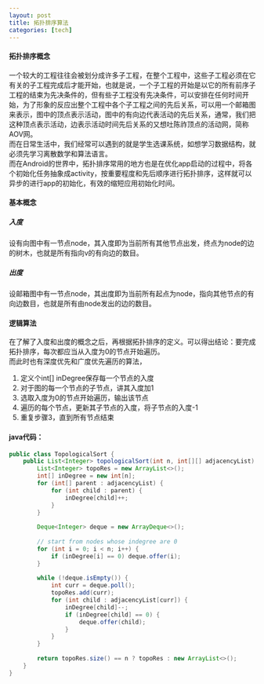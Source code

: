 ```yaml
---
layout: post
title: 拓扑排序算法
categories: [tech]
---
```

#### 拓扑排序概念
一个较大的工程往往会被划分成许多子工程，在整个工程中，这些子工程必须在它有关的子工程完成后才能开始，也就是说，一个子工程的开始是以它的所有前序子工程的结束为先决条件的，但有些子工程没有先决条件，可以安排在任何时间开始，为了形象的反应出整个工程中各个子工程之间的先后关系，可以用一个邮箱图来表示，图中的顶点表示活动，图中的有向边代表活动的先后关系，通常，我们把这种顶点表示活动，边表示活动时间先后关系的又想吐陈祚顶点的活动网，简称AOV网。  
而在日常生活中，我们经常可以遇到的就是学生选课系统，如想学习数据结构，就必须先学习离散数学和算法语言。  
而在Android的世界中，拓扑排序常用的地方也是在优化app启动的过程中，将各个初始化任务抽象成activity，按重要程度和先后顺序进行拓扑排序，这样就可以异步的进行app的初始化，有效的缩短应用初始化时间。
#### 基本概念
##### 入度
设有向图中有一节点node，其入度即为当前所有其他节点出发，终点为node的边的树木，也就是所有指向v的有向边的数目。
##### 出度
设邮箱图中有一节点node，其出度即为当前所有起点为node，指向其他节点的有向边数目，也就是所有由node发出的边的数目。

#### 逻辑算法
在了解了入度和出度的概念之后，再根据拓扑排序的定义。可以得出结论：要完成拓扑排序，每次都应当从入度为0的节点开始遍历。  
而此时也有深度优先和广度优先遍历的算法，
1. 定义个int[] inDegree保存每一个节点的入度
2. 对于图的每一个节点的子节点，讲其入度加1
3. 选取入度为0的节点开始遍历，输出该节点
4. 遍历的每个节点，更新其子节点的入度，将子节点的入度-1
5. 重复步骤3，直到所有节点结束

#### java代码：
```java
public class TopologicalSort {
    public List<Integer> topologicalSort(int n, int[][] adjacencyList) {
        List<Integer> topoRes = new ArrayList<>();
        int[] inDegree = new int[n];
        for (int[] parent : adjacencyList) {
            for (int child : parent) {
                inDegree[child]++;
            }
        }
        
        Deque<Integer> deque = new ArrayDeque<>();
        
        // start from nodes whose indegree are 0
        for (int i = 0; i < n; i++) {
            if (inDegree[i] == 0) deque.offer(i);
        }
        
        while (!deque.isEmpty()) {
            int curr = deque.poll();
            topoRes.add(curr);
            for (int child : adjacencyList[curr]) {
                inDegree[child]--;
                if (inDegree[child] == 0) {
                    deque.offer(child);
                }
            }
        }
    
        return topoRes.size() == n ? topoRes : new ArrayList<>();
    }
}
```
